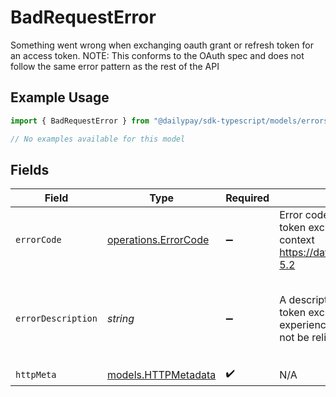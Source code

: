 # BadRequestError

Something went wrong when exchanging oauth grant or refresh token for an access token. NOTE: This conforms to the OAuth spec and does not follow the same error pattern as the rest of the API

## Example Usage

```typescript
import { BadRequestError } from "@dailypay/sdk-typescript/models/errors";

// No examples available for this model
```

## Fields

| Field                                                                                                                                                                                          | Type                                                                                                                                                                                           | Required                                                                                                                                                                                       | Description                                                                                                                                                                                    | Example                                                                                                                                                                                        |
| ---------------------------------------------------------------------------------------------------------------------------------------------------------------------------------------------- | ---------------------------------------------------------------------------------------------------------------------------------------------------------------------------------------------- | ---------------------------------------------------------------------------------------------------------------------------------------------------------------------------------------------- | ---------------------------------------------------------------------------------------------------------------------------------------------------------------------------------------------- | ---------------------------------------------------------------------------------------------------------------------------------------------------------------------------------------------- |
| `errorCode`                                                                                                                                                                                    | [operations.ErrorCode](../../models/operations/errorcode.md)                                                                                                                                   | :heavy_minus_sign:                                                                                                                                                                             | Error code indicating what went wrong with the oauth token exchange. See the OAuth2 RFC for further context https://datatracker.ietf.org/doc/html/rfc6749#section-5.2                          |                                                                                                                                                                                                |
| `errorDescription`                                                                                                                                                                             | *string*                                                                                                                                                                                       | :heavy_minus_sign:                                                                                                                                                                             | A description of exactly went wrong with the oauth token exchange. This is meant to improve developer experience, and is subject to change, so this should not be relied upon programatically. | The requested scope is invalid, unknown, or malformed.                                                                                                                                         |
| `httpMeta`                                                                                                                                                                                     | [models.HTTPMetadata](../../models/httpmetadata.md)                                                                                                                                            | :heavy_check_mark:                                                                                                                                                                             | N/A                                                                                                                                                                                            |                                                                                                                                                                                                |